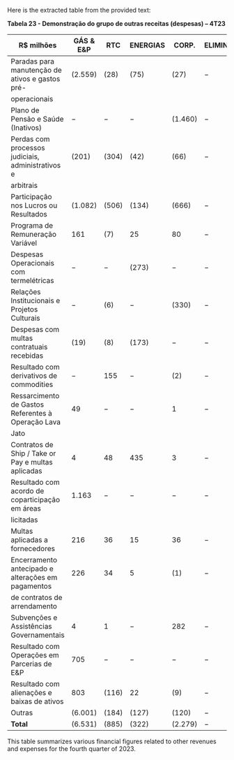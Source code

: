 Here is the extracted table from the provided text:

**Tabela 23 - Demonstração do grupo de outras receitas (despesas) – 4T23**

| R$ milhões                                         | GÁS & E&P | RTC  | ENERGIAS | CORP. | ELIMIN. | CONSOLIDADO |
|---------------------------------------------------|-----------|------|----------|-------|---------|--------------|
| Paradas para manutenção de ativos e gastos pré-    | (2.559)   | (28) | (75)     | (27)  | −       | (2.689)      |
| operacionais                                       |           |      |          |       |         |              |
| Plano de Pensão e Saúde (Inativos)                | −         | −    | −        | (1.460)| −       | (1.460)      |
| Perdas com processos judiciais, administrativos e   | (201)     | (304)| (42)     | (66)  | −       | (613)        |
| arbitrais                                          |           |      |          |       |         |              |
| Participação nos Lucros ou Resultados              | (1.082)   | (506)| (134)    | (666) | −       | (2.388)      |
| Programa de Remuneração Variável                   | 161       | (7)  | 25       | 80    | −       | 259          |
| Despesas Operacionais com termelétricas            | −         | −    | (273)    | −     | −       | (273)        |
| Relações Institucionais e Projetos Culturais      | −         | (6)  | −        | (330) | −       | (336)        |
| Despesas com multas contratuais recebidas          | (19)      | (8)  | (173)    | −     | −       | (200)        |
| Resultado com derivativos de commodities            | −         | 155  | −        | (2)   | −       | 153          |
| Ressarcimento de Gastos Referentes à Operação Lava | 49        | −    | −        | 1     | −       | 50           |
| Jato                                              |           |      |          |       |         |              |
| Contratos de Ship / Take or Pay e multas aplicadas  | 4         | 48   | 435      | 3     | −       | 490          |
| Resultado com acordo de coparticipação em áreas    | 1.163     | −    | −        | −     | −       | 1.163        |
| licitadas                                         |           |      |          |       |         |              |
| Multas aplicadas a fornecedores                    | 216       | 36   | 15       | 36    | −       | 303          |
| Encerramento antecipado e alterações em pagamentos  | 226       | 34   | 5        | (1)   | −       | 264          |
| de contratos de arrendamento                        |           |      |          |       |         |              |
| Subvenções e Assistências Governamentais          | 4         | 1    | −        | 282   | −       | 287          |
| Resultado com Operações em Parcerias de E&P        | 705       | −    | −        | −     | −       | 705          |
| Resultado com alienações e baixas de ativos        | 803       | (116)| 22       | (9)   | −       | 700          |
| Outras                                            | (6.001)   | (184)| (127)    | (120) | −       | (6.432)      |
| **Total**                                         | (6.531)   | (885)| (322)    | (2.279)| −      | (10.017)     |

This table summarizes various financial figures related to other revenues and expenses for the fourth quarter of 2023.